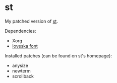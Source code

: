 # st

My patched version of [st](https://st.suckless.org).

Dependencies:
- Xorg
- [Ioveska font](https://aur.archlinux.org/packages/ttf-iosevka)

Installed patches (can be found on st's homepage):
- anysize
- newterm
- scrollback
